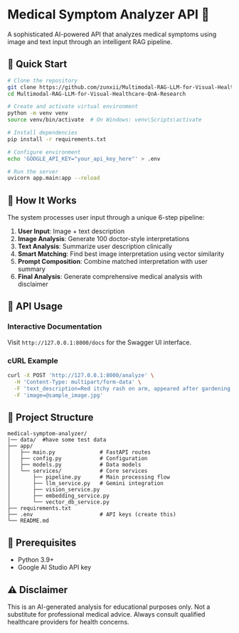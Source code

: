 # Medical Symptom Analyzer API 🏥

A sophisticated AI-powered API that analyzes medical symptoms using image and text input through an intelligent RAG pipeline.

## 🚀 Quick Start

```bash
# Clone the repository
git clone https://github.com/zunxii/Multimodal-RAG-LLM-for-Visual-Healthcare-QnA-Research
cd Multimodal-RAG-LLM-for-Visual-Healthcare-QnA-Research

# Create and activate virtual environment
python -m venv venv
source venv/bin/activate  # On Windows: venv\Scripts\activate

# Install dependencies
pip install -r requirements.txt

# Configure environment
echo 'GOOGLE_API_KEY="your_api_key_here"' > .env

# Run the server
uvicorn app.main:app --reload
```

## 🔬 How It Works

The system processes user input through a unique 6-step pipeline:

1. **User Input**: Image + text description
2. **Image Analysis**: Generate 100 doctor-style interpretations
3. **Text Analysis**: Summarize user description clinically
4. **Smart Matching**: Find best image interpretation using vector similarity
5. **Prompt Composition**: Combine matched interpretation with user summary
6. **Final Analysis**: Generate comprehensive medical analysis with disclaimer

## 📡 API Usage

### Interactive Documentation
Visit `http://127.0.0.1:8000/docs` for the Swagger UI interface.

### cURL Example
```bash
curl -X POST 'http://127.0.0.1:8000/analyze' \
  -H 'Content-Type: multipart/form-data' \
  -F 'text_description=Red itchy rash on arm, appeared after gardening' \
  -F 'image=@sample_image.jpg'
```

## 📁 Project Structure

```
medical-symptom-analyzer/
|── data/  #have some test data  
├── app/
│   ├── main.py              # FastAPI routes
│   ├── config.py            # Configuration
│   ├── models.py            # Data models
│   └── services/            # Core services
│       ├── pipeline.py      # Main processing flow
│       ├── llm_service.py   # Gemini integration
│       ├── vision_service.py
│       ├── embedding_service.py
│       └── vector_db_service.py
├── requirements.txt
├── .env                     # API keys (create this)
└── README.md
```

## 🔧 Prerequisites

- Python 3.9+
- Google AI Studio API key

## ⚠️ Disclaimer

This is an AI-generated analysis for educational purposes only. Not a substitute for professional medical advice. Always consult qualified healthcare providers for health concerns.